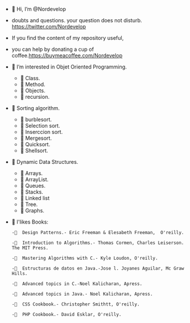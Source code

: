 - 👋 Hi, I’m @Nordevelop
- doubts and questions. your question does not disturb. https://twitter.com/Nordevelop
- If you find the content of my repository useful, 
- you can help by donating a cup of coffee.https://buymeacoffee.com/Nordevelop
- 👀 I’m interested in Objet Oriented Programming. 
     - 👀 Class.
     - 👀 Method.
     - 👀 Objects.
     - 👀 recursion.
     
- 👀 Sorting algorithm.  
     - 👀 burblesort.
     - 👀 Selection sort.
     - 👀 Inserccion sort.
     - 👀 Mergesort.
     - 👀 Quicksort.
     - 👀 Shellsort.
     
- 👀 Dynamic Data Structures.
     - 👀 Arrays.
     - 👀 ArrayList.
     - 👀 Queues.
     - 👀 Stacks.
     - 👀 Linked list
     - 👀 Tree.
     - 👀 Graphs.

- 💞️ I'likes Books:

      -💞️  Design Patterns.- Eric Freeman & Elesabeth Freeman,  O'reilly.
      
      -💞️  Introduction to Algorithms.- Thomas Cormen, Charles Leiserson. The MIT Press.
      
      -💞️  Mastering Algorithms with C.- Kyle Loudon, O'reilly.
     
      -💞️  Estructuras de datos en Java.-Jose l. Joyanes Aguilar, Mc Graw Hills.
      
      -💞️  Advanced topics in C.-Noel Kalicharan, Apress.
       
      -💞️  Advanced topics in Java.- Noel Kalicharan, Apress.
      
      -💞️  CSS Cookbook.- Christopher Smithtt, O'reilly.
      
      -💞️  PHP Cookbook.- David Esklar, O'reilly.
      
     

<!---
Nordevelop/Nordevelop is a ✨ special ✨ repository because its `README.md` (this file) appears on your GitHub profile.
You can click the Preview link to take a look at your changes.
--->
